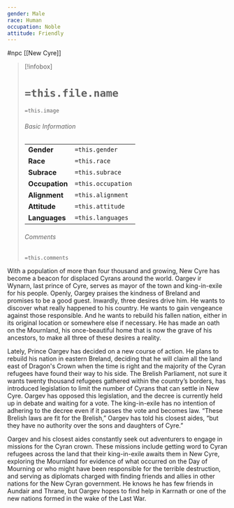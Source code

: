 ```yaml
---
gender: Male
race: Human
occupation: Noble
attitude: Friendly
---
```

 #npc [[New Cyre]]

> [!infobox]
> # `=this.file.name`
> `=this.image`
> ###### Basic Information
> |  |  |
> | ---- | ---- |
> | **Gender** | `=this.gender` |
> | **Race** | `=this.race` |
> | **Subrace** | `=this.subrace` |
> | **Occupation** | `=this.occupation` |
> | **Alignment** | `=this.alignment` |
> | **Attitude** | `=this.attitude` |
> | **Languages** | `=this.languages` |
> ###### Comments
> `=this.comments`

With a population of more than four thousand and growing, New Cyre has become a beacon for displaced Cyrans around the world. Oargev ir Wynarn, last prince of Cyre, serves as mayor of the town and king-in-exile for his people. Openly, Oargey praises the kindness of Breland and promises to be a good guest. Inwardly, three desires drive him. He wants to discover what really happened to his country. He wants to gain vengeance against those responsible. And he wants to rebuild his fallen nation, either in its original location or somewhere else if necessary. He has made an oath on
the Mournland, his once-beautiful home that is now the grave of his ancestors, to make all three of these desires a reality.

Lately, Prince Oargev has decided on a new course of action. He plans to rebuild his nation in eastern Breland, deciding that he will claim all the land east of Dragon's Crown when the time is right and the majority of the Cyran refugees have found their way to his side. The Brelish Parliament, not sure it wants twenty thousand refugees gathered within the country’s borders, has introduced legislation to limit the number of Cyrans that can settle in New Cyre. Oargev has
opposed this legislation, and the decree is currently held up in debate and waiting for a vote. The king-in-exile has no intention of adhering to the decree even if it passes the vote and becomes law. “These Brelish laws are fit for the Brelish,” Oargev has told his closest aides, “but they have no authority over the sons and daughters of Cyre.”

Oargev and his closest aides constantly seek out adventurers to engage in missions for the Cyran crown. These missions include getting word to Cyran refugees across the land that their king-in-exile awaits them in New Cyre, exploring the Mournland for evidence of what occurred on the Day of Mourning or who might have been responsible for the terrible destruction, and serving as diplomats charged with finding friends and allies in other nations for the New Cyran government. He knows he has few friends in Aundair and Thrane, but Oargev hopes to find help in Karrnath or one of the new nations formed in the wake of the Last War.
